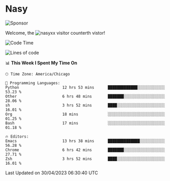 # Nasy

<!--
<p align="center">
<img height="200" src="https://github-readme-stats.vercel.app/api?username=nasyxx&count_private=true&show_icons=true&theme=dracula&include_all_commits=true"/>
<img height="200" src="https://github-readme-stats.vercel.app/api/top-langs/?username=nasyxx&theme=dracula&hide=html,jupyter+notebook&count_private=true&show_icons=true"/>
</p>

  
----------------
-->

![Sponsor](https://img.shields.io/static/v1.svg?label=Sponsor&message=%E2%9D%A4&logo=GitHub&style=flat&color=pink)
 
Welcome, the ![nasyxx visitor counter](https://count.getloli.com/get/@nasyxx?theme=rule34)th vistor!
 
<!--START_SECTION:waka-->
![Code Time](http://img.shields.io/badge/Code%20Time-3%2C461%20hrs%2037%20mins-blue)

![Lines of code](https://img.shields.io/badge/From%20Hello%20World%20I%27ve%20Written-6.2%20million%20lines%20of%20code-blue)

📊 **This Week I Spent My Time On** 

```text
🕑︎ Time Zone: America/Chicago

💬 Programming Languages: 
Python                   12 hrs 53 mins      █████████████░░░░░░░░░░░░   53.23 % 
Other                    6 hrs 48 mins       ███████░░░░░░░░░░░░░░░░░░   28.06 % 
sh                       3 hrs 52 mins       ████░░░░░░░░░░░░░░░░░░░░░   16.01 % 
Org                      18 mins             ░░░░░░░░░░░░░░░░░░░░░░░░░   01.25 % 
Bash                     17 mins             ░░░░░░░░░░░░░░░░░░░░░░░░░   01.18 % 

🔥 Editors: 
Emacs                    13 hrs 38 mins      ██████████████░░░░░░░░░░░   56.28 % 
Chrome                   6 hrs 42 mins       ███████░░░░░░░░░░░░░░░░░░   27.71 % 
Zsh                      3 hrs 52 mins       ████░░░░░░░░░░░░░░░░░░░░░   16.01 % 
```


 Last Updated on 30/04/2023 06:30:40 UTC
<!--END_SECTION:waka-->

<!-- ![visitors](https://visitor-badge.laobi.icu/badge?page_id=nasyxx.nasyxx) -->
